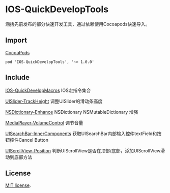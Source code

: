# IOS-QuickDevelopTools
涵括先前发布的部分快速开发工具，通过依赖使用Cocoapods快速导入。

## Import
[CocoaPods](http://cocoapods.org)

`pod 'IOS-QuickDevelopTools', '~> 1.0.0'`

## Include

[IOS-QuickDevelopMacros](https://github.com/vilyever/IOS-QuickDevelopMacros) IOS宏指令集合

[UISlider-TrackHeight](https://github.com/vilyever/UISlider-TrackHeight) 调整UISlider的滑动条高度

[NSDictionary-Enhance](https://github.com/vilyever/NSDictionary-Enhance) NSDictionary NSMutableDictionary 增强

[MediaPlayer-VolumeControl](https://github.com/vilyever/MediaPlayer-VolumeControl) 调节音量

[UISearchBar-InnerComponents](https://github.com/vilyever/UISearchBar-InnerComponents) 获取UISearchBar内部输入控件textField和按钮控件Cancel Button

[UIScrollView-Position](https://github.com/vilyever/UIScrollView-Position) 判断UIScrollView是否在顶部/底部，添加UIScrollView滑动到底部方法

## License

[MIT license](LICENSE). 
